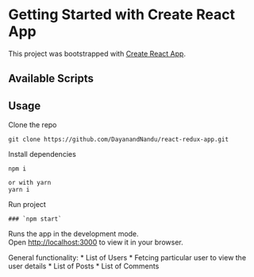 # Getting Started with Create React App

This project was bootstrapped with [Create React App](https://github.com/facebook/create-react-app).

## Available Scripts

Usage 
--------------------------------------------------------------------------------------------------------
Clone the repo

    git clone https://github.com/DayanandNandu/react-redux-app.git

Install dependencies 

    npm i

    or with yarn
    yarn i

Run project

    ### `npm start`

Runs the app in the development mode.\
Open [http://localhost:3000](http://localhost:3000) to view it in your browser.

General functionality:
	* List of Users
	* Fetcing particular user to view the user details
	* List of Posts
	* List of Comments
